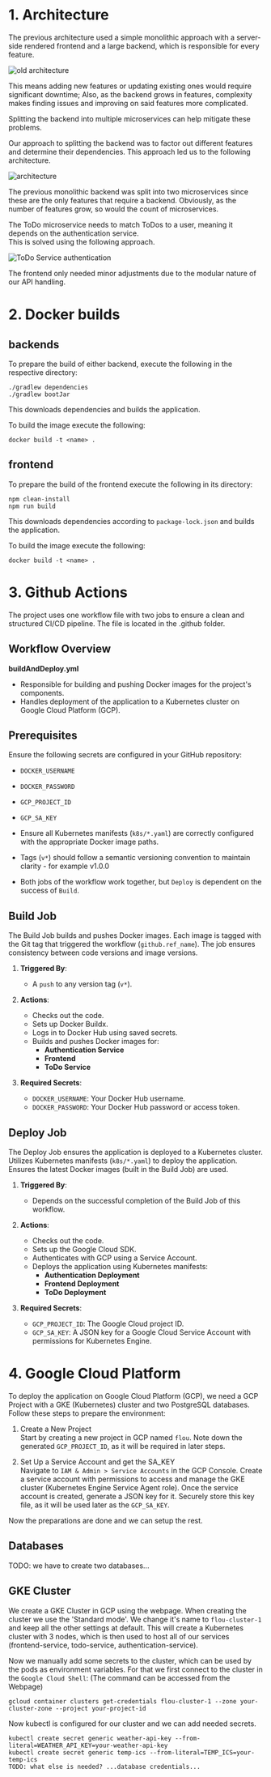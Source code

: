 # 1. Architecture

The previous architecture used a simple monolithic approach with a server-side rendered frontend and a large backend, which is responsible for every feature.  

![old architecture](./.markdown/architecture%20(old).png)

This means adding new features or updating existing ones would require significant downtime;
Also, as the backend grows in features, complexity makes finding issues and improving on said features more complicated.

Splitting the backend into multiple microservices can help mitigate these problems.

Our approach to splitting the backend was to factor out different features and determine their dependencies.
This approach led us to the following architecture.

![architecture](./.markdown/architecture.png)

The previous monolithic backend was split into two microservices since these are the only features that require a backend.
Obviously, as the number of features grow, so would the count of microservices.  

The ToDo microservice needs to match ToDos to a user, meaning it depends on the authentication service.  
This is solved using the following approach.

![ToDo Service authentication](./.markdown/todo%20service%20authentication.png)

The frontend only needed minor adjustments due to the modular nature of our API handling.

# 2. Docker builds

## backends

To prepare the build of either backend, execute the following in the respective directory:

```shell
./gradlew dependencies
./gradlew bootJar
```

This downloads dependencies and builds the application.

To build the image execute the following:

```shell
docker build -t <name> .
```

## frontend

To prepare the build of the frontend execute the following in its directory:

```shell
npm clean-install
npm run build
```

This downloads dependencies according to `package-lock.json` and builds the application.

To build the image execute the following:

```shell
docker build -t <name> .
```

# 3. Github Actions

The project uses one workflow file with two jobs to ensure a clean and structured CI/CD pipeline.
The file is located in the .github folder.

## Workflow Overview

**buildAndDeploy.yml**
- Responsible for building and pushing Docker images for the project's components.
- Handles deployment of the application to a Kubernetes cluster on Google Cloud Platform (GCP).

## Prerequisites

Ensure the following secrets are configured in your GitHub repository:
- `DOCKER_USERNAME`
- `DOCKER_PASSWORD`
- `GCP_PROJECT_ID`
- `GCP_SA_KEY`

- Ensure all Kubernetes manifests (`k8s/*.yaml`) are correctly configured with the appropriate Docker image paths.
- Tags (`v*`) should follow a semantic versioning convention to maintain clarity - for example v1.0.0
- Both jobs of the workflow work together, but `Deploy` is dependent on the success of `Build`.


## Build Job

The Build Job builds and pushes Docker images.
Each image is tagged with the Git tag that triggered the workflow (`github.ref_name`).
The job ensures consistency between code versions and image versions.

1. **Triggered By**: 
   - A `push` to any version tag (`v*`).
   
2. **Actions**:
   - Checks out the code.
   - Sets up Docker Buildx.
   - Logs in to Docker Hub using saved secrets.
   - Builds and pushes Docker images for:
     - **Authentication Service**
     - **Frontend**
     - **ToDo Service**

3. **Required Secrets**:
   - `DOCKER_USERNAME`: Your Docker Hub username.
   - `DOCKER_PASSWORD`: Your Docker Hub password or access token.

## Deploy Job

The Deploy Job ensures the application is deployed to a Kubernetes cluster.
Utilizes Kubernetes manifests (`k8s/*.yaml`) to deploy the application.
Ensures the latest Docker images (built in the Build Job) are used.

1. **Triggered By**: 
   - Depends on the successful completion of the Build Job of this workflow.

2. **Actions**:
   - Checks out the code.
   - Sets up the Google Cloud SDK.
   - Authenticates with GCP using a Service Account.
   - Deploys the application using Kubernetes manifests:
     - **Authentication Deployment**
     - **Frontend Deployment**
     - **ToDo Deployment**

3. **Required Secrets**:
   - `GCP_PROJECT_ID`: The Google Cloud project ID.
   - `GCP_SA_KEY`: A JSON key for a Google Cloud Service Account with permissions for Kubernetes Engine.

# 4. Google Cloud Platform

To deploy the application on Google Cloud Platform (GCP), we need a GCP Project with a GKE (Kubernetes) cluster and two PostgreSQL databases. 
Follow these steps to prepare the environment:

1. Create a New Project\
Start by creating a new project in GCP named `flou`. Note down the generated `GCP_PROJECT_ID`, as it will be required in later steps.

2. Set Up a Service Account and get the SA_KEY\
Navigate to `IAM & Admin > Service Accounts` in the GCP Console. Create a service account with permissions to access and manage the GKE cluster (Kubernetes Engine Service Agent role).
Once the service account is created, generate a JSON key for it. Securely store this key file, as it will be used later as the `GCP_SA_KEY`.

Now the preparations are done and we can setup the rest.

## Databases
TODO: we have to create two databases...

## GKE Cluster
We create a GKE Cluster in GCP using the webpage. When creating the cluster we use the 'Standard mode'. We change it's 
name to `flou-cluster-1` and keep all the other settings at default.
This will create a Kubernetes cluster with 3 nodes, which is then used to host all of our services (frontend-service, todo-service, authentication-service).

Now we manually add some secrets to the cluster, which can be used by the pods as environment variables.
For that we first connect to the cluster in the `Google Cloud Shell`: (The command can be accessed from the Webpage)
```shell
gcloud container clusters get-credentials flou-cluster-1 --zone your-cluster-zone --project your-project-id
```
Now kubectl is configured for our cluster and we can add needed secrets.
```shell
kubectl create secret generic weather-api-key --from-literal=WEATHER_API_KEY=your-weather-api-key
kubectl create secret generic temp-ics --from-literal=TEMP_ICS=your-temp-ics
TODO: what else is needed? ...database credentials...
```

